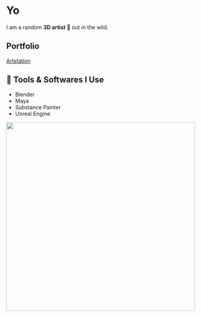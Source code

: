 # Yo
I am a random **3D artist** 🎨 out in the wild.

## Portfolio
[Artstation](https://www.artstation.com/manjot_singh)

## 🔨 Tools & Softwares I Use
- Blender
- Maya
- Substance Painter
- Unreal Engine

<img src="https://external-content.duckduckgo.com/iu/?u=https%3A%2F%2Fmedia2.giphy.com%2Fmedia%2FlrDAgsYq0eomhwoESZ%2Fgiphy.gif&f=1&nofb=1&ipt=06322ac2aa25669875bd3e5fed5b9dd2682b4b043219047dee3a1711e0f3d170&ipo=images" width="500">
